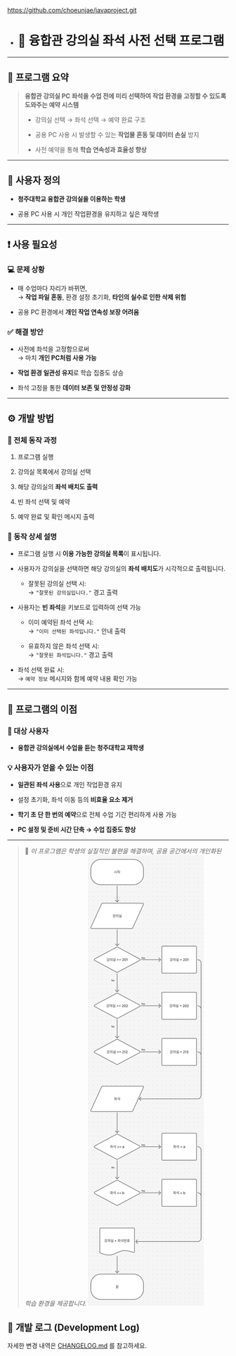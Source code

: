 https://github.com/choeunjae/javaproject.git

- # 💺 융합관 강의실 **좌석 사전 선택 프로그램**

---

## 📌 프로그램 요약

> **융합관 강의실 PC 좌석을 수업 전에 미리 선택하여 작업 환경을 고정할 수 있도록 도와주는 예약 시스템**
> 
> - 강의실 선택 → 좌석 선택 → 예약 완료 구조
>     
> - 공용 PC 사용 시 발생할 수 있는 **작업물 혼동 및 데이터 손실** 방지
>     
> - 사전 예약을 통해 **학습 연속성과 효율성 향상**
>     

---

## 👥 사용자 정의

- **청주대학교 융합관 강의실을 이용하는 학생**
    
- 공용 PC 사용 시 개인 작업환경을 유지하고 싶은 재학생
    

---

## ❗ 사용 필요성

### 💻 문제 상황

- 매 수업마다 자리가 바뀌면,  
    → **작업 파일 혼동**, 환경 설정 초기화, **타인의 실수로 인한 삭제 위험**
    
- 공용 PC 환경에서 **개인 작업 연속성 보장 어려움**
    

### ✅ 해결 방안

- 사전에 좌석을 고정함으로써  
    → 마치 **개인 PC처럼 사용 가능**
    
- **작업 환경 일관성 유지**로 학습 집중도 상승
    
- 좌석 고정을 통한 **데이터 보존 및 안정성 강화**
    

---

## ⚙️ 개발 방법

### 🔄 전체 동작 과정

1. 프로그램 실행
    
2. 강의실 목록에서 강의실 선택
    
3. 해당 강의실의 **좌석 배치도 출력**
    
4. 빈 좌석 선택 및 예약
    
5. 예약 완료 및 확인 메시지 출력
    

### 📝 동작 상세 설명

- 프로그램 실행 시 **이용 가능한 강의실 목록**이 표시됩니다.
    
- 사용자가 강의실을 선택하면 해당 강의실의 **좌석 배치도**가 시각적으로 출력됩니다.
    
    - 잘못된 강의실 선택 시:  
        → `"잘못된 강의실입니다."` 경고 출력
        
- 사용자는 **빈 좌석**을 키보드로 입력하여 선택 가능
    
    - 이미 예약된 좌석 선택 시:  
        → `"이미 선택된 좌석입니다."` 안내 출력
        
    - 유효하지 않은 좌석 선택 시:  
        → `"잘못된 좌석입니다."` 경고 출력
        
- 좌석 선택 완료 시:  
    → `예약 정보` 메시지와 함께 예약 내용 확인 가능
    

---

## 🎯 프로그램의 이점

### 👤 대상 사용자

- **융합관 강의실에서 수업을 듣는 청주대학교 재학생**
    

### 💡 사용자가 얻을 수 있는 이점

- **일관된 좌석 사용**으로 개인 작업환경 유지
    
- 설정 초기화, 좌석 이동 등의 **비효율 요소 제거**
    
- **학기 초 단 한 번의 예약**으로 전체 수업 기간 편리하게 사용 가능
    
- **PC 설정 및 준비 시간 단축 → 수업 집중도 향상**
    

---

> 📎 _이 프로그램은 학생의 실질적인 불편을 해결하며, 공용 공간에서의 개인화된 학습 환경을 제공합니다._
![순서도](https://github.com/choeunjae/javaproject/blob/main/image/Pasted%20image%2020250424121327.png)
## 📅 개발 로그 (Development Log)

자세한 변경 내역은 [CHANGELOG.md](./CHANGELOG.md) 를 참고하세요.
